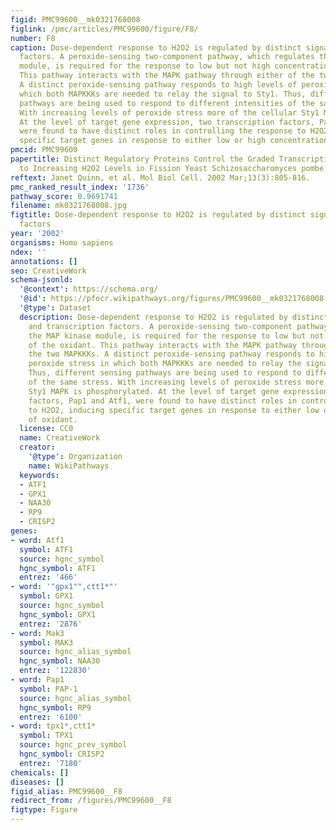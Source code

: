 ```yaml
---
figid: PMC99600__mk0321768008
figlink: /pmc/articles/PMC99600/figure/F8/
number: F8
caption: Dose-dependent response to H2O2 is regulated by distinct signaling and transcription
  factors. A peroxide-sensing two-component pathway, which regulates the MAP kinase
  module, is required for the response to low but not high concentrations of the oxidant.
  This pathway interacts with the MAPK pathway through either of the two MAPKKKs.
  A distinct peroxide-sensing pathway responds to high levels of peroxide stress in
  which both MAPKKKs are needed to relay the signal to Sty1. Thus, different sensing
  pathways are being used to respond to different intensities of the same stress.
  With increasing levels of peroxide stress more of the cellular Sty1 MAPK is phosphorylated.
  At the level of target gene expression, two transcription factors, Pap1 and Atf1,
  were found to have distinct roles in controlling the response to H2O2, inducing
  specific target genes in response to either low or high concentrations of oxidant.
pmcid: PMC99600
papertitle: Distinct Regulatory Proteins Control the Graded Transcriptional Response
  to Increasing H2O2 Levels in Fission Yeast Schizosaccharomyces pombe.
reftext: Janet Quinn, et al. Mol Biol Cell. 2002 Mar;13(3):805-816.
pmc_ranked_result_index: '1736'
pathway_score: 0.9691741
filename: mk0321768008.jpg
figtitle: Dose-dependent response to H2O2 is regulated by distinct signaling and transcription
  factors
year: '2002'
organisms: Homo sapiens
ndex: ''
annotations: []
seo: CreativeWork
schema-jsonld:
  '@context': https://schema.org/
  '@id': https://pfocr.wikipathways.org/figures/PMC99600__mk0321768008.html
  '@type': Dataset
  description: Dose-dependent response to H2O2 is regulated by distinct signaling
    and transcription factors. A peroxide-sensing two-component pathway, which regulates
    the MAP kinase module, is required for the response to low but not high concentrations
    of the oxidant. This pathway interacts with the MAPK pathway through either of
    the two MAPKKKs. A distinct peroxide-sensing pathway responds to high levels of
    peroxide stress in which both MAPKKKs are needed to relay the signal to Sty1.
    Thus, different sensing pathways are being used to respond to different intensities
    of the same stress. With increasing levels of peroxide stress more of the cellular
    Sty1 MAPK is phosphorylated. At the level of target gene expression, two transcription
    factors, Pap1 and Atf1, were found to have distinct roles in controlling the response
    to H2O2, inducing specific target genes in response to either low or high concentrations
    of oxidant.
  license: CC0
  name: CreativeWork
  creator:
    '@type': Organization
    name: WikiPathways
  keywords:
  - ATF1
  - GPX1
  - NAA30
  - RP9
  - CRISP2
genes:
- word: Atf1
  symbol: ATF1
  source: hgnc_symbol
  hgnc_symbol: ATF1
  entrez: '466'
- word: '"gpx1"",ctt1*"'
  symbol: GPX1
  source: hgnc_symbol
  hgnc_symbol: GPX1
  entrez: '2876'
- word: Mak3
  symbol: MAK3
  source: hgnc_alias_symbol
  hgnc_symbol: NAA30
  entrez: '122830'
- word: Pap1
  symbol: PAP-1
  source: hgnc_alias_symbol
  hgnc_symbol: RP9
  entrez: '6100'
- word: tpx1*,ctt1*
  symbol: TPX1
  source: hgnc_prev_symbol
  hgnc_symbol: CRISP2
  entrez: '7180'
chemicals: []
diseases: []
figid_alias: PMC99600__F8
redirect_from: /figures/PMC99600__F8
figtype: Figure
---
```


